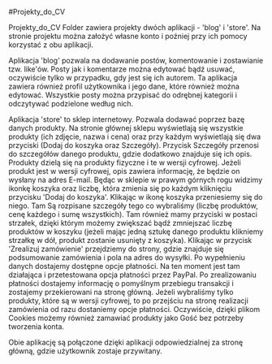 #Projekty_do_CV

Projekty_do_CV Folder zawiera projekty dwóch aplikacji - 'blog' i 'store'. Na stronie projektu można założyć własne konto i poźniej przy ich pomocy korzystać z obu aplikacji.

Aplikacja 'blog' pozwala na dodawanie postów, komentowanie i zostawianie tzw. like'ów. Posty jak i komentarze można edytować bądź usuwać, oczywiście tylko w przypadku, gdy jest się ich autorem. Ta aplikacja zawiera również profil użytkownika i jego dane, które również można edytować. Wszystkie posty można przypisać do odrębnej kategorii i odczytywać podzielone według nich.

Aplikacja 'store' to sklep internetowy. Pozwala dodawać poprzez bazę danych produkty. Na stronie głównej sklepu wyświetlają się wszystkie produkty (ich zdjęcie, nazwa i cena) oraz przy każdym wyświetlają się dwa przyciski (Dodaj do koszyka oraz Szczegóły). Przycisk Szczegóły przenosi do szczegółów danego produktu, gdzie dodatkowo znajduje się ich opis. Produkty dzielą się na produkty fizyczne i te w wersji cyfrowej. Jeżeli produkt jest w wersji cyfrowej, opis zawiera informację, że będzie on wysłany na adres E-mail. Będąc w sklepie w prawym górnych rogu widzimy ikonkę koszyka oraz liczbę, która zmienia się po każdym kliknięciu przycisku 'Dodaj do koszyka'. Klikając w ikonę koszyka przeniesiemy się do niego. Tam Są rozpisane szczegóły tego co wybraliśmy (liczbę produktów, cenę każdego i sumę wszystkich). Tam również mamy przyciski w postaci strzałek, dzięki którym możemy zwiększać bądź zmniejszać liczbę produktów w koszyku (jeżeli mając jedną sztukę danego produktu klikniemy strzałkę w dół, produkt zostanie usunięty z koszyka). Klikając w przycisk 'Zrealizuj zamówienie' przejdziemy do strony, gdzie znajduje się podsumowanie zamówienia i pola na adres do wysyłki. Po wypełnieniu danych dostajemy dostępne opcje płatności. Na ten moment jest tam działająca i przetestowana opcja płatności przez PayPal. Po zrealizowaniu płatności dostajemy informację o pomyślnym przebiegu transakcji i zostajemy przekierowani na stronę główną. Jeżeli wybraliśmy tylko produkty, które są w wersji cyfrowej, to po przejściu na stronę realizacji zamówienia od razu dostaniemy opcje płatności. Oczywiście, dzięki plikom Cookies możemy również zamawiać produkty jako Gość bez potrzeby tworzenia konta.

Obie aplikację są połączone dzięki aplikacji odpowiedzialnej za stronę główną, gdzie użytkownik zostaje przywitany.
